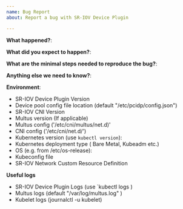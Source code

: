 ```yaml
---
name: Bug Report
about: Report a bug with SR-IOV Device Plugin

---
```

<!-- Please use this template while reporting a bug and provide as much relevant info as possible. Doing so give us the best chance to find a prompt resolution to your issue -->


**What happened?**:

**What did you expect to happen?**:

**What are the minimal steps needed to reproduce the bug?**:

**Anything else we need to know?**:

**Environment**:

- SR-IOV Device Plugin Version
- Device pool config file location (default "/etc/pcidp/config.json")
- SR-IOV CNI Version
- Multus version (If applicable)
- Multus config ('/etc/cni/multus/net.d)'
- CNI config ('/etc/cni/net.d/')
- Kubernetes version (use `kubectl version`):
- Kubernetes deployment type ( Bare Metal, Kubeadm etc.)
- OS (e.g. from /etc/os-release):
- Kubeconfig file
- SR-IOV Network Custom Resource Definition

**Useful logs**
- SR-IOV Device Plugin Logs (use `kubectl logs <Name of relevant device plugin pod>)
- Multus logs (default "/var/log/multus.log" )
- Kubelet logs (journalctl -u kubelet)
